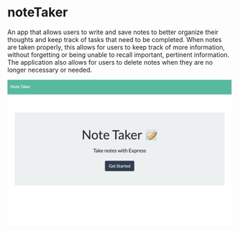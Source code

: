 # noteTaker
An app that allows users to write and save notes to better organize their thoughts and keep track of tasks that need to be completed. When notes are taken properly, this allows for users to keep track of more information, without forgetting or being unable to recall important, pertinent information. The application also allows for users to delete notes when they are no longer necessary or needed.  

![noteTaker App](/develop/noteapp.png)
